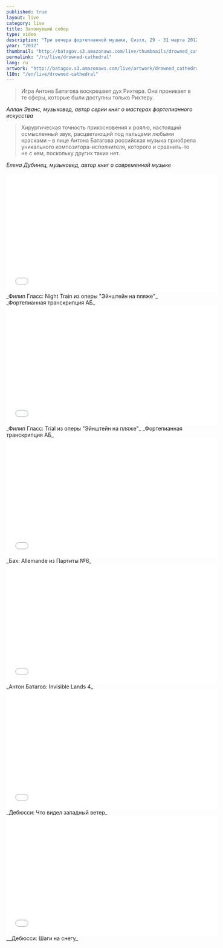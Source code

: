```yaml
---
published: true
layout: live
category: live
title: Затонувший собор
type: video
description: "Три вечера фортепианной музыки, Сиэтл, 29 - 31 марта 2012"
year: "2012"
thumbnail: "http://batagov.s3.amazonaws.com/live/thumbnails/drowned_cathedral_thumb.jpg"
permalink: "/ru/live/drowned-cathedral"
lang: ru
artwork: "http://batagov.s3.amazonaws.com/live/artwork/drowned_cathedral.jpg"
l10n: "/en/live/drowned-cathedral"
---
```


> Игра Антона Батагова воскрешает дух Рихтера. Она проникает в те сферы, которые были доступны только Рихтеру.

_Аллан Эванс, музыковед, автор серии книг о мастерах фортепианного искусства_

> Хирургическая точность прикосновения к роялю, настоящий осмысленный звук, расцветающий под пальцами любыми красками – в лице Антона Батагова российская музыка приобрела уникального композитора-исполнителя, которого и сравнить-то не с кем, поскольку других таких нет.

_Елена Дубинец, музыковед, автор книг о современной музыке_

<iframe width="560" height="315" src="//www.youtube.com/embed/wI974tzStfU" frameborder="0" allowfullscreen></iframe>
_Филип Гласс: Night Train из оперы "Эйнштейн на пляже"_  
_Фортепианная транскрипция АБ_
    
<iframe width="560" height="315" src="//www.youtube.com/embed/ZOvlPvXXggs" frameborder="0" allowfullscreen></iframe>
_Филип Гласс: Trial из оперы "Эйнштейн на пляже"_  
_Фортепианная транскрипция АБ_
  
<iframe width="560" height="315" src="//www.youtube.com/embed/CNbdgfAor88" frameborder="0" allowfullscreen></iframe>
_Бах: Allemande из Партиты №6_
  
<iframe width="560" height="315" src="//www.youtube.com/embed/q-nFEbIM4Ds" frameborder="0" allowfullscreen></iframe>
_Антон Батагов: Invisible Lands 4_

<iframe width="560" height="315" src="//www.youtube.com/embed/oiPJOjhREyk" frameborder="0" allowfullscreen></iframe>
_Дебюсси: Что видел западный ветер_  
  
<iframe width="560" height="315" src="//www.youtube.com/embed/mCXVQtKG8to" frameborder="0" allowfullscreen></iframe>
__Дебюсси: Шаги на снегу_